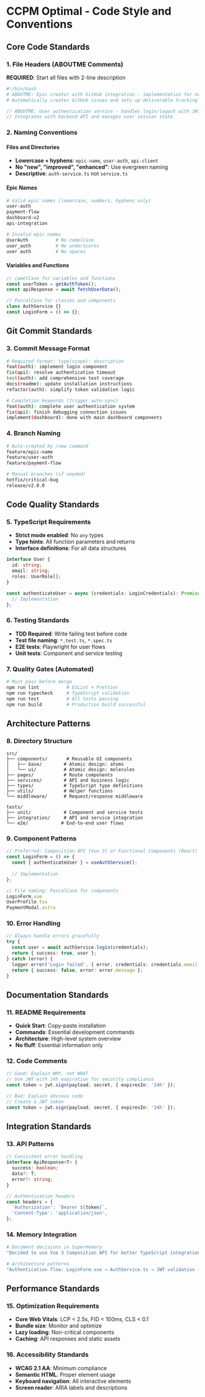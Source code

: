 # CCPM Optimal - Code Style and Conventions

## Core Code Standards

### 1. File Headers (ABOUTME Comments)
**REQUIRED**: Start all files with 2-line description
```bash
#!/bin/bash
# ABOUTME: Epic creator with GitHub integration - implementation for new command
# Automatically creates GitHub issues and sets up deliverable tracking
```

```javascript
// ABOUTME: User authentication service - handles login/logout with JWT tokens
// Integrates with backend API and manages user session state
```

### 2. Naming Conventions

#### Files and Directories
- **Lowercase + hyphens**: `epic-name`, `user-auth`, `api-client`
- **No "new", "improved", "enhanced"**: Use evergreen naming
- **Descriptive**: `auth-service.ts` not `service.ts`

#### Epic Names
```bash
# Valid epic names (lowercase, numbers, hyphens only)
user-auth
payment-flow  
dashboard-v2
api-integration

# Invalid epic names
UserAuth          # No camelCase
user_auth         # No underscores
user auth         # No spaces
```

#### Variables and Functions
```typescript
// camelCase for variables and functions
const userToken = getAuthToken();
const apiResponse = await fetchUserData();

// PascalCase for classes and components
class AuthService {}
const LoginForm = () => {};
```

## Git Commit Standards

### 3. Commit Message Format
```bash
# Required format: type(scope): description
feat(auth): implement login component
fix(api): resolve authentication timeout
test(auth): add comprehensive test coverage
docs(readme): update installation instructions
refactor(auth): simplify token validation logic

# Completion keywords (trigger auto-sync)
feat(auth): complete user authentication system
fix(api): finish debugging connection issues
implement(dashboard): done with main dashboard components
```

### 4. Branch Naming
```bash
# Auto-created by /new command
feature/epic-name
feature/user-auth
feature/payment-flow

# Manual branches (if needed)
hotfix/critical-bug
release/v2.0.0
```

## Code Quality Standards

### 5. TypeScript Requirements
- **Strict mode enabled**: No `any` types
- **Type hints**: All function parameters and returns
- **Interface definitions**: For all data structures
```typescript
interface User {
  id: string;
  email: string;
  roles: UserRole[];
}

const authenticateUser = async (credentials: LoginCredentials): Promise<User> => {
  // Implementation
};
```

### 6. Testing Standards
- **TDD Required**: Write failing test before code
- **Test file naming**: `*.test.ts`, `*.spec.ts`
- **E2E tests**: Playwright for user flows
- **Unit tests**: Component and service testing

### 7. Quality Gates (Automated)
```bash
# Must pass before merge
npm run lint          # ESLint + Prettier
npm run typecheck     # TypeScript validation  
npm run test          # All tests passing
npm run build         # Production build successful
```

## Architecture Patterns

### 8. Directory Structure
```
src/
├── components/       # Reusable UI components
│   ├── base/        # Atomic design: atoms
│   └── ui/          # Atomic design: molecules
├── pages/           # Route components
├── services/        # API and business logic
├── types/           # TypeScript type definitions
├── utils/           # Helper functions
└── middleware/      # Request/response middleware

tests/
├── unit/            # Component and service tests  
├── integration/     # API and service integration
└── e2e/            # End-to-end user flows
```

### 9. Component Patterns
```typescript
// Preferred: Composition API (Vue 3) or Functional Components (React)
const LoginForm = () => {
  const { authenticateUser } = useAuthService();
  
  // Implementation
};

// File naming: PascalCase for components
LoginForm.vue
UserProfile.tsx
PaymentModal.astro
```

### 10. Error Handling
```typescript
// Always handle errors gracefully
try {
  const user = await authService.login(credentials);
  return { success: true, user };
} catch (error) {
  logger.error('Login failed', { error, credentials: credentials.email });
  return { success: false, error: error.message };
}
```

## Documentation Standards

### 11. README Requirements
- **Quick Start**: Copy-paste installation
- **Commands**: Essential development commands
- **Architecture**: High-level system overview
- **No fluff**: Essential information only

### 12. Code Comments
```typescript
// Good: Explain WHY, not WHAT
// Use JWT with 24h expiration for security compliance
const token = jwt.sign(payload, secret, { expiresIn: '24h' });

// Bad: Explain obvious code
// Create a JWT token
const token = jwt.sign(payload, secret, { expiresIn: '24h' });
```

## Integration Standards

### 13. API Patterns
```typescript
// Consistent error handling
interface ApiResponse<T> {
  success: boolean;
  data?: T;
  error?: string;
}

// Authentication headers
const headers = {
  'Authorization': `Bearer ${token}`,
  'Content-Type': 'application/json',
};
```

### 14. Memory Integration
```bash
# Document decisions in Supermemory
"Decided to use Vue 3 Composition API for better TypeScript integration in user authentication components"

# Architecture patterns  
"Authentication flow: LoginForm.vue → AuthService.ts → JWT validation → user state in Pinia store"
```

## Performance Standards

### 15. Optimization Requirements
- **Core Web Vitals**: LCP < 2.5s, FID < 100ms, CLS < 0.1
- **Bundle size**: Monitor and optimize
- **Lazy loading**: Non-critical components
- **Caching**: API responses and static assets

### 16. Accessibility Standards
- **WCAG 2.1 AA**: Minimum compliance
- **Semantic HTML**: Proper element usage
- **Keyboard navigation**: All interactive elements
- **Screen reader**: ARIA labels and descriptions